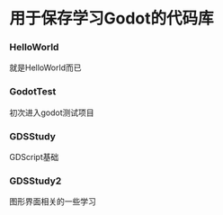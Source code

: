 # 用于保存学习Godot的代码库

### HelloWorld

就是HelloWorld而已

### GodotTest

初次进入godot测试项目

### GDSStudy

GDScript基础

### GDSStudy2

图形界面相关的一些学习
